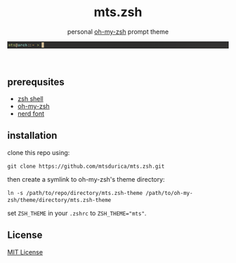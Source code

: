 <h1 align="center">mts.zsh</h1>

<p align="center">personal <a href="https://ohmyz.sh/">oh-my-zsh</a> prompt theme</p>
<p align="center">
  <img src="media/screenshot.png" alt="mts.zsh" />
</p>
<br />

## prerequsites

- [zsh shell](https://www.zsh.org/)
- [oh-my-zsh](https://ohmyz.sh/)
- [nerd font](https://www.nerdfonts.com/)

## installation

clone this repo using:

```
git clone https://github.com/mtsdurica/mts.zsh.git
```
then create a symlink to oh-my-zsh's theme directory:

```
ln -s /path/to/repo/directory/mts.zsh-theme /path/to/oh-my-zsh/theme/directory/mts.zsh-theme
```

set `ZSH_THEME` in your `.zshrc` to `ZSH_THEME="mts"`.

## License

[MIT License](./LICENSE)
